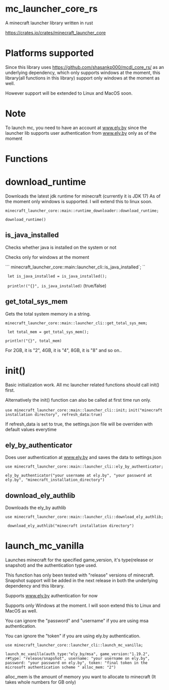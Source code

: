 # mc_launcher_core_rs

A minecraft launcher library written in rust

https://crates.io/crates/minecraft_launcher_core

# Platforms supported

Since this library uses https://github.com/shasankp000/mcdl_core_rs/ as an underlying dependency, which only supports windows at the moment, this library(all functions in this library) support only windows at the moment as well.

However support will be extended to Linux and MacOS soon.

# Note

To launch mc, you need to have an account at www.ely.by since the launcher lib supports user authentication from www.ely.by only as of the moment

# Functions

# download_runtime

Downloads the latest jdk runtime for minecraft (currently it is JDK 17)
As of the moment only windows is supported. I will extend this to linux soon.

`minecraft_launcher_core::main::runtime_downloader::download_runtime;`

`download_runtime()`

## is_java_installed

Checks whether java is installed on the system or not

Checks only for windows at the moment

``` minecraft_launcher_core::main::launcher_cli::is_java_installed`; ``

` let is_java_installed = is_java_installed();`

` println!("{}", is_java_installed)` (true/false)

## get_total_sys_mem

Gets the total system memory in a string.

`minecraft_launcher_core::main::launcher_cli::get_total_sys_mem;`

` let total_mem = get_total_sys_mem();`

`println!("{}", total_mem)`

For 2GB, it is "2", 4GB, it is "4", 8GB, it is "8" and so on..

# init()

Basic initialization work. All mc launcher related functions should call init() first.

Alternatively the init() function can also be called at first time run only.

`use minecraft_launcher_core::main::launcher_cli::init;`
`init("minecraft installation directory", refresh_data:true)`

If refresh_data is set to true, the settings.json file will be overriden with default values everytime

## ely_by_authenticator

Does user authentication at www.ely.by and saves the data to settings.json

`use minecraft_launcher_core::main::launcher_cli::ely_by_authenticator;`

`ely_by_authenticator("your username at ely.by", "your password at ely.by", "minecraft_installation_directory")`

## download_ely_authlib

Downloads the ely_by authlib

`use minecraft_launcher_core::main::launcher_cli::download_ely_authlib;`

` download_ely_authlib("minecraft installation directory")`

# launch_mc_vanilla

Launches minecraft for the specified game_version, it's type(release or snapshot) and the authentication type used.

This function has only been tested with "release" versions of minecraft. Snapshot support will be added in the next release in both the underlying dependency and this library.

Supports www.ely.by authentication for now

Supports only Windows at the moment. I will soon extend this to Linux and MacOS as well.

You can ignore the "password" and "username" if you are using msa authentication.

You can ignore the "token" if you are using ely.by authentication.

`use minecraft_launcher_core::launcher_cli::launch_mc_vanilla;`

`launch_mc_vanilla(auth_type:"ely_by/msa", game_version:"1.19.2", r#type: "release/snapshot", username: "your username on ely.by", password: "your password on ely.by", token: "final token in the microsoft authentication scheme " alloc_mem: "2")`

alloc_mem is the amount of memory you want to allocate to minecraft (It takes whole numbers for GB only)
